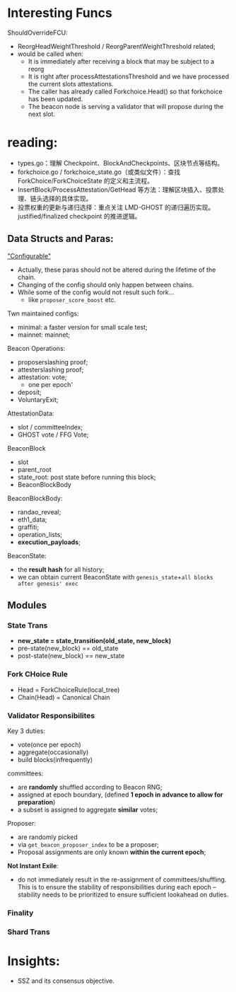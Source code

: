 # Interesting Funcs

ShouldOverrideFCU:
- ReorgHeadWeightThreshold / ReorgParentWeightThreshold related;
- would be called when:
    - It is immediately after receiving a block that may be subject to a reorg
    - It is right after processAttestationsThreshold and we have processed the current slots attestations.
    - The caller has already called Forkchoice.Head() so that forkchoice has been updated.
    - The beacon node is serving a validator that will propose during the next slot.

# reading:
- types.go：理解 Checkpoint、BlockAndCheckpoints、区块节点等结构。
- forkchoice.go / forkchoice_state.go（或类似文件）：查找 ForkChoice/ForkChoiceState 的定义和主流程。
- InsertBlock/ProcessAttestation/GetHead 等方法：理解区块插入、投票处理、链头选择的具体实现。
- 投票权重的更新与递归选择：重点关注 LMD-GHOST 的递归遍历实现。
justified/finalized checkpoint 的推进逻辑。

## Data Structs and Paras:
["Configurable"](https://github.com/ethereum/eth2.0-specs/blob/v0.10.0/specs/phase0/beacon-chain.md#configuration)
- Actually, these paras should not be altered during the lifetime of the chain.
- Changing of the config should only happen between chains.
- While some of the config would not result such fork...
    - like `proposer_score_boost` etc.

Twn maintained configs:
- minimal: a faster version for small scale test;
- mainnet: mainnet;

Beacon Operations:
- proposerslashing proof;
- attesterslashing proof;
- attestation: vote;
    - one per epoch'
- deposit;
- VoluntaryExit;

AttestationData:
- slot / committeeIndex;
- GHOST vote / FFG Vote;

BeaconBlock
- slot
- parent_root
- state_root: post state before running this block;
- BeaconBlockBody

BeaconBlockBody:
- randao_reveal;
- eth1_data;
- graffiti;
- operation_lists;
- **execution_payloads**;

BeaconState:
- the **result hash** for all history;
- we can obtain current BeaconState with `genesis_state`+`all blocks after genesis' exec`


## Modules

### State Trans
- **new_state = state_transition(old_state, new_block)**
- pre-state(new_block) == old_state
- post-state(new_block) == new_state

### Fork CHoice Rule
- Head = ForkChoiceRule(local_tree)
- Chain(Head) = Canonical Chain

### Validator Responsibilites
Key 3 duties:
- vote(once per epoch)
- aggregate(occasionally)
- build blocks(infrequently)

committees:
- are **randomly** shuffled according to Beacon RNG;
- assigned at epoch boundary, (defined **1 epoch in advance to allow for preparation**)
- a subset is assigned to aggregate **similar** votes;

Proposer:
- are randomly picked
- via `get_beacon_proposer_index` to be a proposer;
- Proposal assignments are only known **within the current epoch**;

**Not Instant Exile**:
- do not immediately result in the re-assignment of committees/shuffling. This is to ensure the stability of responsibilities during each epoch – stability needs to be prioritized to ensure sufficient lookahead on duties.

###

### Finality

### Shard Trans

# Insights:
- SSZ and its consensus objective.